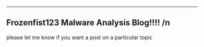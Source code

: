 -------------------
Frozenfist123 Malware Analysis Blog!!!! /n
-------------------
please let me know if you want a post on a particular topic
